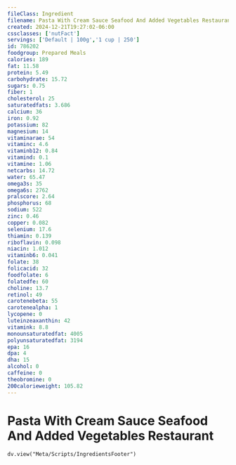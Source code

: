 ```yaml
---
fileClass: Ingredient
filename: Pasta With Cream Sauce Seafood And Added Vegetables Restaurant
created: 2024-12-21T19:27:02-06:00
cssclasses: ['nutFact']
servings: ['Default | 100g','1 cup | 250']
id: 786202
foodgroup: Prepared Meals
calories: 189
fat: 11.58
protein: 5.49
carbohydrate: 15.72
sugars: 0.75
fiber: 1
cholesterol: 25
saturatedfats: 3.686
calcium: 36
iron: 0.92
potassium: 82
magnesium: 14
vitaminarae: 54
vitaminc: 4.6
vitaminb12: 0.84
vitamind: 0.1
vitamine: 1.06
netcarbs: 14.72
water: 65.47
omega3s: 35
omega6s: 2762
pralscore: 2.64
phosphorus: 68
sodium: 522
zinc: 0.46
copper: 0.082
selenium: 17.6
thiamin: 0.139
riboflavin: 0.098
niacin: 1.012
vitaminb6: 0.041
folate: 38
folicacid: 32
foodfolate: 6
folatedfe: 60
choline: 13.7
retinol: 49
carotenebeta: 55
carotenealpha: 1
lycopene: 0
luteinzeaxanthin: 42
vitamink: 8.8
monounsaturatedfat: 4005
polyunsaturatedfat: 3194
epa: 16
dpa: 4
dha: 15
alcohol: 0
caffeine: 0
theobromine: 0
200calorieweight: 105.82
---
```


# Pasta With Cream Sauce Seafood And Added Vegetables Restaurant

```dataviewjs
dv.view("Meta/Scripts/IngredientsFooter")
```